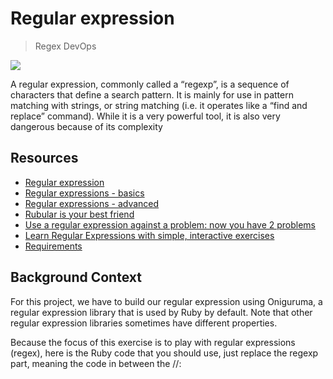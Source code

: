 # Regular expression
> Regex
> DevOps

![](https://intranet.alxswe.com/images/contents/sysadmin/concepts/29/regex_now_2_problems.jpg)

A regular expression, commonly called a “regexp”, is a sequence of characters that define a search pattern.  It is mainly for use in pattern matching with strings, or string matching (i.e. it operates like a “find and replace” command). While it is a very powerful tool, it is also very dangerous because of its complexity
## Resources
* [Regular expression](https://intranet.alxswe.com/concepts/29) 
* [Regular expressions - basics](https://intranet.alxswe.com/rltoken/6VeaVMaugIxcFAwA27TBdQ)
* [Regular expressions - advanced](https://intranet.alxswe.com/rltoken/rntjh3-3S86zt0Qy28L10w)
* [Rubular is your best friend](https://intranet.alxswe.com/rltoken/RGkVuw1lZ_hoCCbLsiOAhg)
* [Use a regular expression against a problem: now you have 2 problems](https://intranet.alxswe.com/rltoken/Vwm8lpMUGa4x_FBtlyUQ8g)
* [Learn Regular Expressions with simple, interactive exercises]()
* [Requirements](https://intranet.alxswe.com/rltoken/XsQ6rzS1uy-E6bnswUqIKg)

## Background Context
For this project, we have to build our regular expression using Oniguruma, a regular expression library that is used by Ruby by default. Note that other regular expression libraries sometimes have different properties.

Because the focus of this exercise is to play with regular expressions (regex), here is the Ruby code that you should use, just replace the regexp part, meaning the code in between the //:
